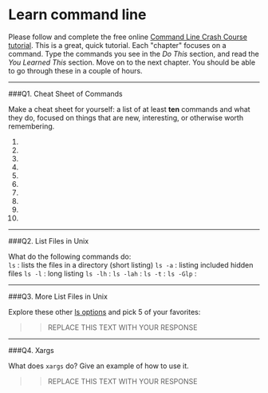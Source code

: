 # Learn command line

Please follow and complete the free online [Command Line Crash Course
tutorial](http://cli.learncodethehardway.org/book/). This is a great,
quick tutorial. Each "chapter" focuses on a command. Type the commands
you see in the _Do This_ section, and read the _You Learned This_
section. Move on to the next chapter. You should be able to go through
these in a couple of hours.

---

###Q1.  Cheat Sheet of Commands  

Make a cheat sheet for yourself: a list of at least **ten** commands and what they do, focused on things that are new, interesting, or otherwise worth remembering.

1.
2.
3.
4.
5.
6.
8.
9.
7.
10.

---

###Q2.  List Files in Unix   

What do the following commands do:  
`ls`  : lists the files in a directory (short listing)
`ls -a`  : listing included hidden files
`ls -l`  : long listing
`ls -lh`  :
`ls -lah`  :
`ls -t`  :
`ls -Glp` : 


---

###Q3.  More List Files in Unix  

Explore these other [ls options](http://www.techonthenet.com/unix/basic/ls.php) and pick 5 of your favorites:

> > REPLACE THIS TEXT WITH YOUR RESPONSE

---

###Q4.  Xargs   

What does `xargs` do? Give an example of how to use it.

> > REPLACE THIS TEXT WITH YOUR RESPONSE

 

